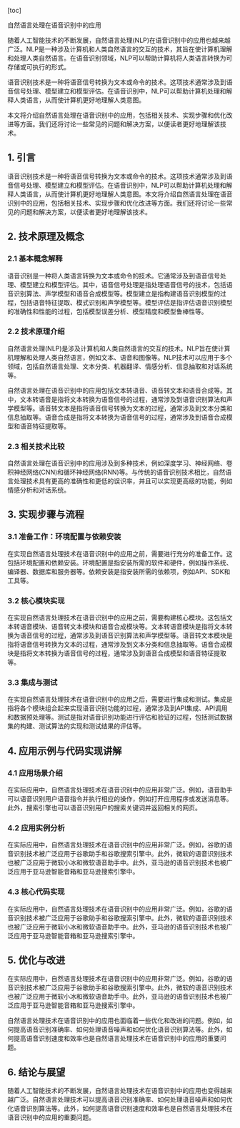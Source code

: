 
[toc]                    
                
                
自然语言处理在语音识别中的应用

随着人工智能技术的不断发展，自然语言处理(NLP)在语音识别中的应用也越来越广泛。NLP是一种涉及计算机和人类自然语言的交互的技术，其旨在使计算机理解和处理人类自然语言。在语音识别领域，NLP可以帮助计算机将人类语言转换为可存储或可执行的形式。

语音识别技术是一种将语音信号转换为文本或命令的技术。这项技术通常涉及到语音信号处理、模型建立和模型评估。在语音识别中，NLP可以帮助计算机处理和解释人类语言，从而使计算机更好地理解人类意图。

本文将介绍自然语言处理在语音识别中的应用，包括相关技术、实现步骤和优化改进等方面。我们还将讨论一些常见的问题和解决方案，以便读者更好地理解该技术。

## 1. 引言

语音识别技术是一种将语音信号转换为文本或命令的技术。这项技术通常涉及到语音信号处理、模型建立和模型评估。在语音识别中，NLP可以帮助计算机处理和解释人类语言，从而使计算机更好地理解人类意图。本文将介绍自然语言处理在语音识别中的应用，包括相关技术、实现步骤和优化改进等方面。我们还将讨论一些常见的问题和解决方案，以便读者更好地理解该技术。

## 2. 技术原理及概念

### 2.1 基本概念解释

语音识别是一种将人类语言转换为文本或命令的技术。它通常涉及到语音信号处理、模型建立和模型评估。其中，语音信号处理是指处理语音信号的技术，包括语音识别算法、声学模型和语音合成模型等。模型建立是指构建语音识别模型的过程，包括语音特征提取、模式识别和声学模型等。模型评估是指评估语音识别模型的准确性和性能的过程，包括模型误差分析、模型精度和模型鲁棒性等。

### 2.2 技术原理介绍

自然语言处理(NLP)是涉及计算机和人类自然语言的交互的技术。NLP旨在使计算机理解和处理人类自然语言，例如文本、语音和图像等。NLP技术可以应用于多个领域，包括自然语言处理、文本分类、机器翻译、情感分析、信息抽取和对话系统等。

自然语言处理在语音识别中的应用包括文本转语音、语音转文本和语音合成等。其中，文本转语音是指将文本转换为语音信号的过程，通常涉及到语音识别算法和声学模型等。语音转文本是指将语音信号转换为文本的过程，通常涉及到文本分类和信息抽取等。语音合成是指将文本转换为语音信号的过程，通常涉及到语音合成模型和语音特征提取等。

### 2.3 相关技术比较

自然语言处理在语音识别中的应用涉及到多种技术，例如深度学习、神经网络、卷积神经网络(CNN)和循环神经网络(RNN)等。与传统的语音识别技术相比，自然语言处理技术具有更高的准确性和更低的误识率，并且可以实现更高级的功能，例如情感分析和对话系统。

## 3. 实现步骤与流程

### 3.1 准备工作：环境配置与依赖安装

在实现自然语言处理技术在语音识别中的应用之前，需要进行充分的准备工作。这包括环境配置和依赖安装。环境配置是指安装所需的软件和硬件，例如操作系统、编译器、数据库和服务器等。依赖安装是指安装所需的依赖项，例如API、SDK和工具等。

### 3.2 核心模块实现

在实现自然语言处理技术在语音识别中的应用之前，需要构建核心模块。这包括文本转语音模块、语音转文本模块和语音合成模块等。文本转语音模块是指将文本转换为语音信号的过程，通常涉及到语音识别算法和声学模型等。语音转文本模块是指将语音信号转换为文本的过程，通常涉及到文本分类和信息抽取等。语音合成模块是指将文本转换为语音信号的过程，通常涉及到语音合成模型和语音特征提取等。

### 3.3 集成与测试

在实现自然语言处理技术在语音识别中的应用之后，需要进行集成和测试。集成是指将各个模块组合起来实现语音识别功能的过程，通常涉及到API集成、API调用和数据预处理等。测试是指对语音识别功能进行评估和验证的过程，包括测试数据集的构建、测试算法的实现和测试结果的评估等。

## 4. 应用示例与代码实现讲解

### 4.1 应用场景介绍

在实际应用中，自然语言处理技术在语音识别中的应用非常广泛。例如，语音助手可以语音识别用户语音指令并执行相应的操作，例如打开应用程序或发送消息等。此外，搜索引擎也可以语音识别用户的搜索关键词并返回相关的网页。

### 4.2 应用实例分析

在实际应用中，自然语言处理技术在语音识别中的应用非常广泛。例如，谷歌的语音识别技术被广泛应用于谷歌助手和谷歌搜索引擎中。此外，微软的语音识别技术也被广泛应用于微软小冰和微软语音助手中。此外，亚马逊的语音识别技术也被广泛应用于亚马逊智能音箱和亚马逊搜索引擎中。

### 4.3 核心代码实现

在实际应用中，自然语言处理技术在语音识别中的应用非常广泛。例如，谷歌的语音识别技术被广泛应用于谷歌助手和谷歌搜索引擎中。此外，微软的语音识别技术也被广泛应用于微软小冰和微软语音助手中。此外，亚马逊的语音识别技术也被广泛应用于亚马逊智能音箱和亚马逊搜索引擎中。

## 5. 优化与改进

在实际应用中，自然语言处理技术在语音识别中的应用非常广泛。例如，谷歌的语音识别技术被广泛应用于谷歌助手和谷歌搜索引擎中。此外，微软的语音识别技术也被广泛应用于微软小冰和微软语音助手中。此外，亚马逊的语音识别技术也被广泛应用于亚马逊智能音箱和亚马逊搜索引擎中。

自然语言处理技术在语音识别中的应用也面临着一些优化和改进的问题。例如，如何提高语音识别准确率、如何处理语音噪声和如何优化语音识别算法等。此外，如何提高语音识别速度和效率也是自然语言处理技术在语音识别中的应用的重要问题。

## 6. 结论与展望

随着人工智能技术的不断发展，自然语言处理技术在语音识别中的应用也变得越来越广泛。自然语言处理技术可以提高语音识别准确率、如何处理语音噪声和如何优化语音识别算法等。此外，如何提高语音识别速度和效率也是自然语言处理技术在语音识别中的应用的重要问题。

